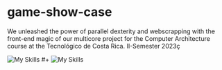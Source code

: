 # game-show-case
We unleashed the power of parallel dexterity and webscrapping with the front-end magic of our multicore project for the Computer Architecture course at the  Tecnológico de Costa Rica. II-Semester 2023ç

<img src="https://skillicons.dev/icons?i=react" alt="My Skills"> 
#+
<img src="https://skillicons.dev/icons?i=firebase" alt="My Skills">
